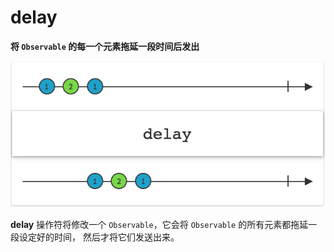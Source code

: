 # delay

**将 `Observable` 的每一个元素拖延一段时间后发出**

![](../.gitbook/assets/delay.png)

**delay** 操作符将修改一个 `Observable`，它会将 `Observable` 的所有元素都拖延一段设定好的时间， 然后才将它们发送出来。

